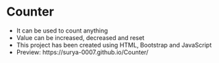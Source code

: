 # Counter
<ul>
  <li>It can be used to count anything</li>
  <li>Value can be increased, decreased and reset</li>
  <li>This project has been created using HTML, Bootstrap and JavaScript</li>
  <li>Preview: https://surya-0007.github.io/Counter/</li>
</ul>
